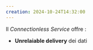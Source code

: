```yaml
---
creation: 2024-10-24T14:32:00
---
```

Il *Connectionless Service* offre : 
+ **Unrelaiable delivery** dei dati 